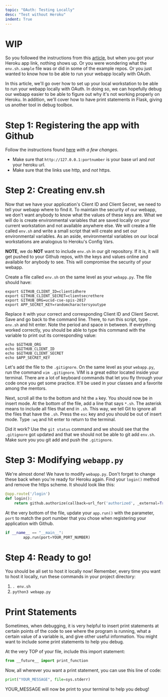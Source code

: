 ```yaml
---
topic: "OAuth: Testing Locally"
desc: "Test without Heroku"
indent: True
---
```


# WIP

So you followed the instructions from this [article](/webapps/oauth_actually), but when you got your Heroku app link, nothing shows up. Or you were wondering what the `env.sh.sample` file was or did in some of the example repos. Or you just wanted to know how to be able to run your webapp locally with OAuth.

In this article, we'll go over how to set up your local workstation to be able to run your webapp locally with OAuth. In doing so, we can hopefully debug our webapp easier to be able to figure out why it's not working properly on Heroku. In addition, we'll cover how to have print statements in Flask, giving us another tool in debug toolbox.

# Step 1: Registering the app with Github

Follow the instructions found [here](/webapps/oauth_github) *with a few changes*.

* Make sure that `http://127.0.0.1:portnumber` is your base url and *not* your heroku url. 
* Make sure that the links use http, and *not* https.

# Step 2: Creating env.sh

Now that we have your application's Client ID and Client Secret, we need to tell your webapp where to find it. To maintain the security of our webapp, we don't want anybody to know what the values of these keys are. What we will do is create environmental variables that are saved locally on your current workstation and not available anywhere else. We will create a file called `env.sh` and write a small script that will create and set our environmental variables. As an aside, environmental variables on our local workstations are analogous to Heroku's Config Vars.

**NOTE**, we do **NOT** want to include `env.sh` in our git repository. If it is, it will get pushed to your Github repos, with the keys and values online and available for anybody to see. This will compromise the security of your webapp.

Create a file called `env.sh` on the same level as your `webapp.py`. The file should have: 

```
export GITHUB_CLIENT_ID=clientidhere
export GITHUB_CLIENT_SECRET=clientsecrethere
export GITHUB_ORG=ucsd-cse-spis-2017
export APP_SECRET_KEY=randomcharactersyoutype
```

Replace it with your correct and corresponding Client ID and Client Secret. Save and go back to the command line. There, to run this script, type `. env.sh` and hit enter. Note the period and space in between. If everything worked correctly, you should be able to type this command with the variable to print out its corresponding value:

```
echo $GITHUB_ORG
echo $GITHUB_CLIENT_ID
echo $GITHUB_CLIENT_SECRET
echo $APP_SECRET_KEY
```

Let's add the file to the `.gitignore`. On the same level as your `webapp.py`, run the command `vim .gitignore`. VIM is a great editor located inside your terminal. There are a lot of keyboard commands that let you fly through your code once you get some practice. It'll be used in your classes and a favorite among the mentors.

Next, scroll all the to the bottom and hit the `a` key. You should now be in insert mode. At the bottom of the file, add a line that says `*.sh`. The asterisk means to include all files that end in `.sh`. This way, we tell Git to ignore all the files that have the `.sh`. Press the `esc` key and you should be out of insert mode. Type `:wq` and hit enter to return to the terminal.

Did it work? Use the `git status` command and we should see that the `.gitignore` got updated and that we should not be able to git add `env.sh`. Make sure you you git add and push the `.gitignore`.

# Step 3: Modifying `webapp.py`

We're almost done! We have to modify `webapp.py`. Don't forget to change these back when you're ready for Heroku again. Find your `login()` method and remove the https scheme. It should look like this:

```python
@app.route('/login')
def login():
    return github.authorize(callback=url_for('authorized', _external=True))
```

At the very bottom of the file, update your `app.run()` with the parameter, `port` to match the port number that you chose when registering your application with Github. 

```python
if __name__ == "__main__":
        app.run(port=YOUR_PORT_NUMBER)
```

# Step 4: Ready to go!

You should be all set to host it locally now! Remember, every time you want to host it locally, run these commands in your project directory:

1. ```. env.sh```
2. ```python3 webapp.py```

# Print Statements

Sometimes, when debugging, it is very helpful to insert print statements at certain points of the code to see where the program is running, what a certain value of a variable is, and give other useful information. You might want to include some print statements to help you debug.

At the very TOP of your file, include this import statement:

```python
from __future__ import print_function
```

Now, all wherever you want a print statement, you can use this line of code:

```python
print("YOUR_MESSAGE", file=sys.stderr)
```

YOUR_MESSAGE will now be print to your terminal to help you debug!
